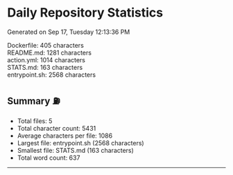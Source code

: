 # Daily Repository Statistics 
Generated on Sep 17, Tuesday 12:13:36 PM  

Dockerfile: 405 characters  
README.md: 1281 characters  
action.yml: 1014 characters  
STATS.md: 163 characters  
entrypoint.sh: 2568 characters  

## Summary ⛽  
- Total files: 5  
- Total character count: 5431  
- Average characters per file: 1086  
- Largest file: entrypoint.sh (2568 characters)  
- Smallest file: STATS.md (163 characters)  
- Total word count: 637  
--- 
